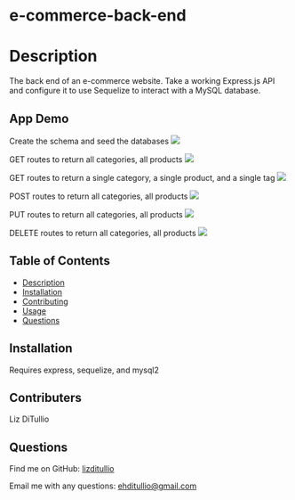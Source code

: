 # e-commerce-back-end


# Description
The back end of an e-commerce website. Take a working Express.js API and configure it to use Sequelize to interact with a MySQL database.

## App Demo

Create the schema and seed the databases
![](https://watch.screencastify.com/v/v8nqpZJnwIJM69sYlFSb)

GET routes to return all categories, all products
![](https://watch.screencastify.com/v/qcZc1GU533ejEPPeARBs)

GET routes to return a single category, a single product, and a single tag
![](https://watch.screencastify.com/v/M4LCsjWd7ypLFmns1zPh)

POST routes to return all categories, all products
![](https://watch.screencastify.com/v/r2T3iROD067LuEHC8Bsb)

PUT routes to return all categories, all products
![](https://watch.screencastify.com/v/q0y5v5MM6m8Ab9AtHysg)

DELETE routes to return all categories, all products
![](https://watch.screencastify.com/v/Ixg42f86motxpAP2HBFN)

  ## Table of Contents
  - [Description](#description)
  - [Installation](#installation)
  - [Contributing](#contributing)
  - [Usage](#usage)
  - [Questions](#questions)

  ## Installation
Requires express, sequelize, and mysql2

  ## Contributers 
 Liz DiTullio

  ## Questions
  
 Find me on GitHub: [lizditullio](https://github.com/lizditullio)
 
  Email me with any questions: ehditullio@gmail.com
  
 
